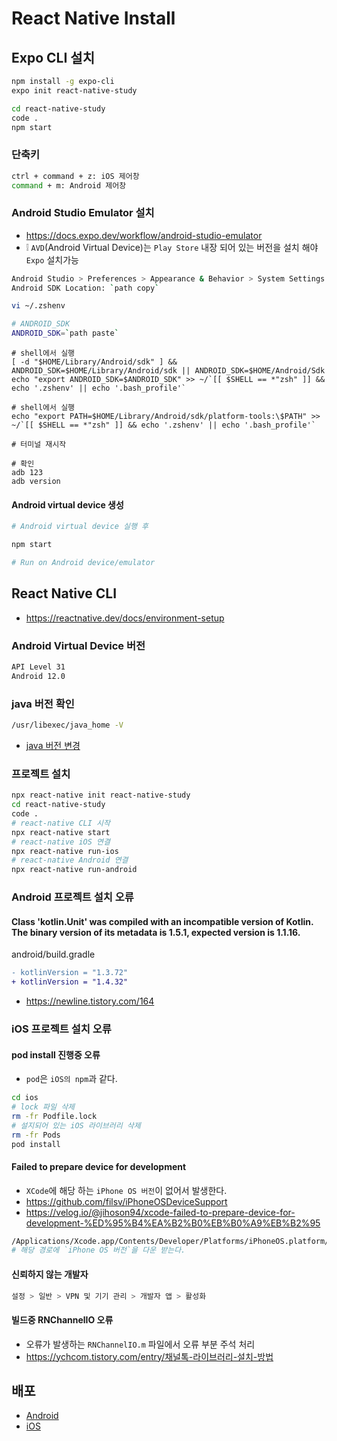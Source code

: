 # React Native Install

## Expo CLI 설치
```sh
npm install -g expo-cli
expo init react-native-study

cd react-native-study
code .
npm start
```

### 단축키
```sh
ctrl + command + z: iOS 제어창
command + m: Android 제어창
```

### Android Studio Emulator 설치
* https://docs.expo.dev/workflow/android-studio-emulator
* ❕ `AVD`(Android Virtual Device)는 `Play Store` 내장 되어 있는 버전을 설치 해야 `Expo` 설치가능
```sh
Android Studio > Preferences > Appearance & Behavior > System Settings > Android SDK > SDK Tools > Android SDK Build-Tools 체크
Android SDK Location: `path copy`
```
```sh
vi ~/.zshenv

# ANDROID_SDK
ANDROID_SDK=`path paste`
```
```
# shell에서 실행
[ -d "$HOME/Library/Android/sdk" ] && ANDROID_SDK=$HOME/Library/Android/sdk || ANDROID_SDK=$HOME/Android/Sdk
echo "export ANDROID_SDK=$ANDROID_SDK" >> ~/`[[ $SHELL == *"zsh" ]] && echo '.zshenv' || echo '.bash_profile'`

# shell에서 실행
echo "export PATH=$HOME/Library/Android/sdk/platform-tools:\$PATH" >> ~/`[[ $SHELL == *"zsh" ]] && echo '.zshenv' || echo '.bash_profile'`

# 터미널 재시작

# 확인
adb 123
adb version
```

#### Android virtual device 생성
```sh
# Android virtual device 실행 후

npm start

# Run on Android device/emulator
```

## React Native CLI
* https://reactnative.dev/docs/environment-setup

### Android Virtual Device 버전
```sh
API Level 31
Android 12.0
```

### java 버전 확인
```sh
/usr/libexec/java_home -V
```
* [java 버전 변경](https://ifuwanna.tistory.com/247)

### 프로젝트 설치
```sh
npx react-native init react-native-study
cd react-native-study
code .
# react-native CLI 시작
npx react-native start
# react-native iOS 연결
npx react-native run-ios
# react-native Android 연결
npx react-native run-android
```

### Android 프로젝트 설치 오류
#### Class 'kotlin.Unit' was compiled with an incompatible version of Kotlin. The binary version of its metadata is 1.5.1, expected version is 1.1.16.
android/build.gradle
```diff
- kotlinVersion = "1.3.72"
+ kotlinVersion = "1.4.32"
```
* https://newline.tistory.com/164

### iOS 프로젝트 설치 오류
#### pod install 진행중 오류
* `pod`은 `iOS의 npm`과 같다.
```sh
cd ios
# lock 파일 삭제
rm -fr Podfile.lock
# 설지되어 있는 iOS 라이브러리 삭제
rm -fr Pods
pod install
```

#### Failed to prepare device for development
* `XCode`에 해당 하는 `iPhone OS 버전`이 없어서 발생한다.
* https://github.com/filsv/iPhoneOSDeviceSupport
* https://velog.io/@jihoson94/xcode-failed-to-prepare-device-for-development-%ED%95%B4%EA%B2%B0%EB%B0%A9%EB%B2%95
```sh
/Applications/Xcode.app/Contents/Developer/Platforms/iPhoneOS.platform/DeviceSupport/
# 해당 경로에 `iPhone OS 버전`을 다운 받는다.
```

#### 신뢰하지 않는 개발자
```sh
설정 > 일반 > VPN 및 기기 관리 > 개발자 앱 > 활성화
```

#### 빌드중 RNChannelIO 오류
* 오류가 발생하는 `RNChannelIO.m` 파일에서 오류 부분 주석 처리
* https://ychcom.tistory.com/entry/채널톡-라이브러리-설치-방법

## 배포
* [Android](https://reactnative.dev/docs/signed-apk-android)
* [iOS](https://reactnative.dev/docs/publishing-to-app-store)
